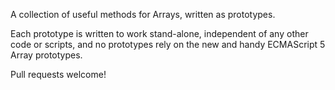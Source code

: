 A collection of useful methods for Arrays, written as prototypes.

Each prototype is written to work stand-alone, independent of any other code or scripts, and no prototypes rely on the new and handy ECMAScript 5 Array prototypes.

Pull requests welcome!